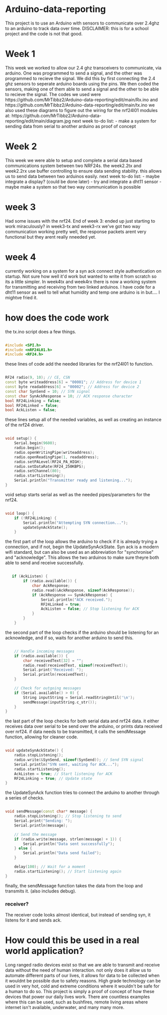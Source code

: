 # Arduino-data-reporting
This project is to use an Arduino with sensors to communicate over 2.4ghz to an arduino to track data over time. DISCLAIMER: this is for a school project and the code is not that good.
<h1>Week 1</h1>
This week we worked to allow our 2.4 ghz transceivers to communicate, via arduino. One was programmed to send a signal, and the other was programmed to recieve the signal. We did this by first connecting the 2.4 ghz sensors to seperate arduino boards using the pins. We then coded the sensors, making one of them able to send a signal and the other to be able to recieve the signal. The codes we used were https://github.com/MrTibbz2/Arduino-data-reporting/edit/main/Rx.ino 
and https://github.com/MrTibbz2/Arduino-data-reporting/edit/main/tx.ino 
we also used these diagrams to figure out the wiring for the nrf24l01 modules at: https://github.com/MrTibbz2/Arduino-data-reporting/edit/main/diagram.jpg 
next week to-do list:
- make a system for sending data from serial to another arduino as proof of concept
<h1>Week 2</h1>
This week we were able to setup and complete a serial data based communications system between two NRF24s.
the week2.2tx and week2.2rx use buffer controlling to ensure data sending stability. 
this allows us to send data between two arduinos easily.
next week to-do list:
- maybe integrate a display? (could be done later)
- try and integrate a dht11 sensor
- maybe make a system so that two way communication is possible

<H1>week 3</H1>
Had some issues with the nrf24.
End of week 3: ended up just starting to work miraculously? in week3-tx and week3-rx we've got two way communication working pretty well, the response packets arent very functional but they arent really nneeded yet.

<h1>week 4</h1>
currently working on a system for a syn ack connect style authentication on startup. Not sure how well it'd work but wanted to write it from scratch so its a little simpler. In week4tx and week4rx there is now a working system for transmitting and receiving from two linked arduinos. I have code for a dht11 sensor as well to tell what humidity and temp one arduino is in but.... I mightve fried it.
<h1>how does the code work</h1>
the tx.ino script does a few things. 

```cpp

#include <SPI.h>
#include <nRF24L01.h>
#include <RF24.h>

```

these lines of code add the needed libraries for the nrf24l01 to function.
 ```cpp

RF24 radio(9, 10); // CE, CSN
const byte writeaddress[6] = "00001"; // Address for device 1
const byte readaddress[6] = "00002"; // Address for device 2
const char SynSend = 10; // SYN signal
const char SynAckResponse = 10; // ACK response character
bool RF24Linking = false;
bool RF24Linked = false;
bool AckListen = false;

```

these lines setup all of the needed variables, as well as creating an instance of the nrf24 driver.

```cpp

void setup() {
    Serial.begin(9600);
    radio.begin();
    radio.openWritingPipe(writeaddress);
    radio.openReadingPipe(1, readaddress);
    radio.setPALevel(RF24_PA_HIGH);
    radio.setDataRate(RF24_250KBPS);
    radio.setChannel(80);
    radio.startListening();
    Serial.println("Transmitter ready and listening...");
}

```
void setup starts serial as well as the needed pipes/parameters for the nrf24.

```cpp

void loop() {
    if (!RF24Linking) {
        Serial.println("Attempting SYN connection...");
        updateSynAckState();
    }

```
the first part of the loop allows the arduino to check if it is already trying a connection, and if not, begin the UpdateSynAckState. Syn ack is a modern wifi standard, but can also be used as an abbreviation for "synchronise" and "acknowledge". This allows the two arduinos to make sure theyre both able to send and receive successfully.

```cpp

   if (AckListen) {
        if (radio.available()) {
            char AckResponse;
            radio.read(&AckResponse, sizeof(AckResponse));
            if (AckResponse == SynAckResponse) {
                Serial.println("ACK received.");
                RF24Linked = true;
                AckListen = false; // Stop listening for ACK
            }
        }
    }

```

the second part of the loop checks if the arduino should be listening for an acknowledge, and if so, waits for another arduino to send this.

```cpp

    // Handle incoming messages
    if (radio.available()) {
        char receivedText[32] = "";
        radio.read(receivedText, sizeof(receivedText));
        Serial.print("Received: ");
        Serial.println(receivedText);
    }

    // Check for outgoing messages
    if (Serial.available() > 0) {
        String inputString = Serial.readStringUntil('\n');
        sendMessage(inputString.c_str());
    }
}

```
the last part of the loop checks for both serial data and nrf24 data. it either receives data over serial to be send over the arduino, or prints data received over nrf24. if data needs to be transmitted, it calls the sendMessage function, allowing for cleaner code.

```cpp

void updateSynAckState() {
    radio.stopListening();
    radio.write(&SynSend, sizeof(SynSend)); // Send SYN signal
    Serial.println("SYN sent, waiting for ACK...");
    radio.startListening();
    AckListen = true; // Start listening for ACK
    RF24Linking = true; // Update state
}

```
the UpdateSynAck function tries to connect the arduino to another through a series of checks.

```cpp

void sendMessage(const char* message) {
    radio.stopListening(); // Stop listening to send
    Serial.print("Sending: ");
    Serial.println(message);

    // Send the message
    if (radio.write(message, strlen(message) + 1)) {
        Serial.println("Data sent successfully");
    } else {
        Serial.println("Data send failed");
    }

    delay(100); // Wait for a moment
    radio.startListening(); // Start listening again
}

```

finally, the sendMessage function takes the data from the loop and transmits it. (also includes debug).


<h3>receiver?</h3>
The receiver code looks almost identical, but instead of sending syn, it listens for it and sends ack.


<h1>How could this be used in a real world application?</h1>

Long ranged radio devices exist so that we are able to transmit and receive data without the need of human interaction. not only does it allow us to automate different parts of our lives, it allows for data to be collected when it wouldnt be possible due to safety reasons. High grade technology can be used in very hot, cold and extreme conditions where it wouldn't be safe for a human to do so. This project is simply a proof of concept of how these devices that power our daily lives work. There are countless examples where this can be used, such as bushfires, remote living areas where internet isn't available, underwater, and many many more. 
